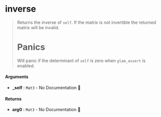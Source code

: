 # inverse

>  Returns the inverse of `self`.
>  If the matrix is not invertible the returned matrix will be invalid.
>  # Panics
>  Will panic if the determinant of `self` is zero when `glam_assert` is enabled.

#### Arguments

- **\_self** : `Mat3` \- No Documentation 🚧

#### Returns

- **arg0** : `Mat3` \- No Documentation 🚧